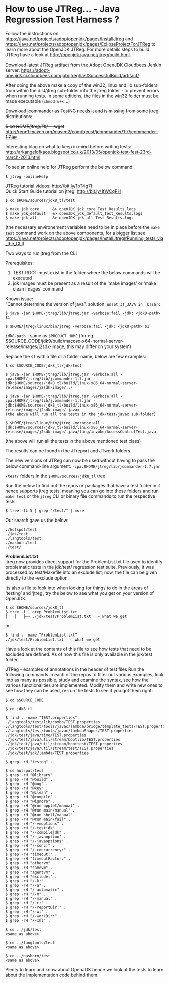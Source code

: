 # How to use JTReg… - Java Regression Test Harness ?

Follow the instructions on https://java.net/projects/adoptopenjdk/pages/InstallJtreg and https://java.net/projects/adoptopenjdk/pages/EclipseProjectForJTReg to learn more about the OpenJDK JTReg. For more details steps to build JTReg have a look at http://openjdk.java.net/jtreg/build.html.

Download latest JTReg artifact from the Adopt OpenJDK Cloudbees Jenkin server: https://adopt-openjdk.ci.cloudbees.com/job/jtreg/lastSuccessfulBuild/artifact/

After doing the above make a copy of the win32, linux and lib sub-folders from within the dist/jtreg sub-folder into the jtreg folder - to prevent errors when running tests. In some editions, the files in the win32 folder must be made executable (```chmod u+x …```)

~~Download jcommander as TestNG needs it and is missing from some jtreg distributions:~~

~~$ cd $HOME/jtreg/lib/~~
~~$ wget http://repo1.maven.org/maven2/com/beust/jcommander/1.7/jcommander-1.7.jar~~

Interesting blog on what to keep in mind before writing tests:
http://arkangelofkaos.blogspot.co.uk/2013/05/openjdk-test-fest-23rd-march-2013.html

To see an online help for JTReg perform the below command:
```
$ jtreg -onlineHelp
```

JTReg tutorial videos: http://bit.ly/1bT4g7f<br/>
Quick Start Guide tutorial on jtreg: http://bit.ly/1fWCqPH<br/>

```
$ cd $HOME/sources/jdk8_tl/test
 
$ make jdk_core      &> openJDK_jdk_core_Test_Results.logs
$ make jdk_default   &> openJDK_jdk_default_Test_Results.logs 
$ make jdk_all       &> openJDK_jdk_all_Test_Results.logs
```

(the necessary environement variables need to be in place before the ```make test``` command work on the above components, for a bigger list see https://java.net/projects/adoptopenjdk/pages/InstallJtreg#Running_tests_via_the_CLI).

Two ways to run jtreg from the CLI

Prerequisites:<br/>
1) TEST.ROOT must exist in the folder where the below commands will be executed<br/>
2) jdk images must be present as a result of the ‘make images’ or ‘make clean images’ command<br/>

Known issue: <br/>
“Cannot determine the version of java”, solution: ```unset JT_JAVA in .bashrc```

```
$ java -jar $HOME/jtreg/lib/jtreg.jar -verbose:fail -jdk: <jdk8-path> $1

$ $HOME/jtreg/linux/bin/jtreg -verbose:fail -jdk: <jdk8-path> $1
```

```jdk8-path``` - same as ```$PRODUCT_HOME```  (for eg. $SOURCE_CODE/jdk9/build/macosx-x64-normal-server-release/images/j2sdk-image, this may differ on your system)

Replace the ```$1``` with a file or a folder name, below are few examples:

```
$ cd $SOURCE_CODE/jdk8_tl/jdk/test

$ java -jar $HOME/jtreg/lib/jtreg.jar -verbose:all -cpa:$HOME/jtreg/lib/jcommander-1.7.jar -jdk:$HOME/sources/jdk8_tl/build/linux-x86_64-normal-server-release/images/j2sdk-image/ ./ 

$ java -jar $HOME/jtreg/lib/jtreg.jar -verbose:all -cpa:$HOME/jtreg/lib/jcommander-1.7.jar -jdk:$HOME/sources/jdk8_tl/build/linux-x86_64-normal-server-release/images/j2sdk-image/ javax
(the above will run all the tests in the jdk/test/javax sub-folder)

$ $HOME/jtreg/linux/bin/jtreg -verbose:all -jdk:$HOME/sources/jdk8_tl/build/linux-x86_64-normal-server-release/images/j2sdk-image/ java/lang/invoke/AccessControlTest.java
```
(the above will run all the tests in the above mentioned test class)

The results can be found in the JTreport and JTwork folders.

The new versions of JTReg can now be used without having to pass the below command-line argument: 
```-cpa:$HOME/jtreg/lib/jcommander-1.7.jar```

```/test/``` folders in the ```$HOME/sources/jdk8_tl``` tree

Run the below to find out the repos or packages that have a test folder in it hence supports jtreg tests, meaning you can go into these folders and run ```make test``` or the ```jtreg``` CLI or binary file commands to run the respective tests:

```
$ tree -fL 5 | grep "/test/" | more
```

Our search gave us the below:
```
./hotspot/test
./jdk/test
./langtools/test
./nashorn/test
./test/
```

__ProblemList.txt__<br/>
jtreg now provides direct support for the ProblemList.txt file used to identify problematic tests in the jdk/test/ regression test suite. Previously, it was processed by test/Makefile into an exclude list; now, the file can be given directly to the -exclude option.

Its also a file to look into when looking for things to do in the areas of ‘testing’ and ‘jtreg’, try the below to see what you get on your version of OpenJDK:

```
$ cd $HOME/sources/jdk8_tl
$ tree -f | grep ProblemList.txt
│   │   ├── ./jdk/test/ProblemList.txt   ⇐ what we get
```

or 

```
$ find . -name “ProblemList.txt”
./jdk/test/ProblemList.txt   ⇐ what we get
```

Have a look at the contents of this file to see how tests that need to be excluded are defined. As of now this file is only available in the jdk/test folder.


JTReg - examples of annotations in the header of test files
Run the following commands in each of the repos to filter out various examples, look into as many as possible, study and examine the syntax, see how the various functionalities are implemented. 
Modify them and write new ones to see how they can be used, re-run the tests to see if you got them right:
```
$ cd $SOURCE_CODE

$ cd jdk8_tl

$ find . -name "TEST.properties"
./langtools/test/lib/combo/TEST.properties
./langtools/test/tools/javac/lambda/bridge/template_tests/TEST.properties
./langtools/test/tools/javac/lambdaShapes/TEST.properties
./jdk/test/java/time/TEST.properties
./jdk/test/java/util/stream/bootlib/TEST.properties
./jdk/test/java/util/stream/boottest/TEST.properties
./jdk/test/java/util/stream/test/TEST.properties
./jdk/test/jdk/lambda/TEST.properties

$ grep -rH "testng" .

$ cd hotspot/test
$ grep -rH "@library" .
$ grep -rH "@build" .
$ grep -rH "@bug" .
$ grep -rH "@key" .
$ grep -rH "@clean" .
$ grep -rH "@compile" .
$ grep -rH "@ignore" .
$ grep -rH "@run applet/manual" .
$ grep -rH "@run main/manual" .
$ grep -rH "@run shell/manual" .
$ grep -rH "@run main/fail" .
$ grep -rH "/-vmoptions" .
$ grep -rH "/-testjdk" .
$ grep -rH "/-compilejdk" .
$ grep -rH "/-javaoption" .
$ grep -rH "/-javaoptions" .
$ grep -rH "/-conc:" .
$ grep -rH "/-concurrency:" .
$ grep -rH "timeout:" .
$ grep -rH "timeoutFactor:" .
$ grep -rH "othervm" .
$ grep -rH "samevm" .
$ grep -rH "agentvm" .
$ grep -rH "exclude:" .
$ grep -rH "/-k:" .
$ grep -rH "/-a" .
$ grep -rH "/-automatic" .
$ grep -rH "/-m" .
$ grep -rH "/-manual" .
$ grep -rH "/-r:" .
$ grep -rH "/-reportDir:" .
$ grep -rH "/-w:" .
$ grep -rH "/-workDir:" .
$ grep -rH "/-xml" .

$ cd ../jdk/test
<same as above>

$ cd ../langtools/test
<same as above>

$ cd ../nashorn/test
<same as above>
```

Plenty to learn and know about OpenJDK hence we look at the tests to learn about the implementation code behind them.